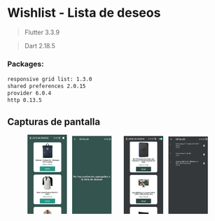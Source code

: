 # Wishlist - Lista de deseos

> Flutter 3.3.9

> Dart 2.18.5

### Packages:

``` 
responsive grid list: 1.3.0
shared preferences 2.0.15
provider 6.0.4
http 0.13.5
 ```

## Capturas de pantalla

<p align="center">
  <img src="assets/01.jpg" width="90"/>
  &nbsp;
  <img src="assets/02.jpg" width="90"/>
  &nbsp;&nbsp;&nbsp;&nbsp;&nbsp;
  <img src="assets/03.jpg" width="90"/>
  &nbsp;
  <img src="assets/04.jpg" width="90"/>
</p>
